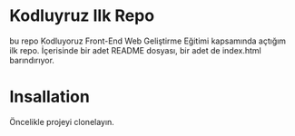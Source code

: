 #  Kodluyruz Ilk Repo
 bu repo  Kodluyoruz Front-End Web Geliştirme Eğitimi kapsamında açtığım ilk repo. İçerisinde bir adet README dosyası, bir adet de index.html barındırıyor.
 
 #  Insallation
 Öncelikle projeyi clonelayın.
 
